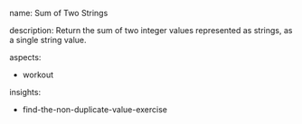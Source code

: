 name: Sum of Two Strings

description: Return the sum of two integer values represented as strings, as a single string value.

aspects:
  - workout

insights:
  - find-the-non-duplicate-value-exercise
